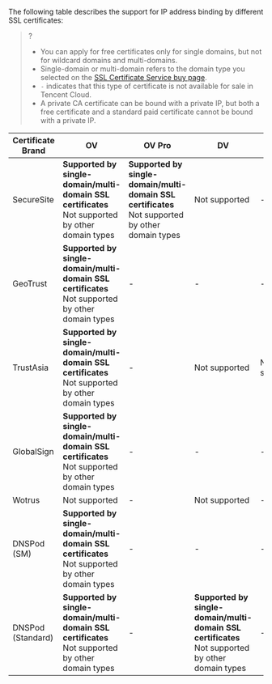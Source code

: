The following table describes the support for IP address binding by different SSL certificates:
>?
>- You can apply for free certificates only for single domains, but not for wildcard domains and multi-domains.
>- Single-domain or multi-domain refers to the domain type you selected on the [SSL Certificate Service buy page](https://buy.cloud.tencent.com/ssl?fromSource=ssl).
>- `-` indicates that this type of certificate is not available for sale in Tencent Cloud.
>- A private CA certificate can be bound with a private IP, but both a free certificate and a standard paid certificate cannot be bound with a private IP.

<table>
<thead>
  <tr>
    <th>Certificate Brand</th>
    <th>OV</th>
    <th>OV Pro</th>
    <th>DV</th>
    <th>Free DV</th>
    <th>EV</th>
    <th>EV Pro</th>
  </tr>
</thead>
<tbody>
  <tr>
    <td>SecureSite</td>
    <td><b>Supported by single-domain/multi-domain SSL certificates</b><br>Not supported by other domain types</td>
    <td><b>Supported by single-domain/multi-domain SSL certificates</b><br>Not supported by other domain types</td>
    <td>Not supported</td>
    <td>-</td>
    <td>Not supported</td>
    <td>Not supported</td>
  </tr>
  <tr>
    <td>GeoTrust</td>
    <td><b>Supported by single-domain/multi-domain SSL certificates</b><br>Not supported by other domain types</td>
    <td>-</td>
    <td>-</td>
    <td>-</td>
    <td>Not supported</td>
    <td>-</td>
  </tr>
  <tr>
    <td>TrustAsia</td>
    <td><b>Supported by single-domain/multi-domain SSL certificates</b><br>Not supported by other domain types</td>
    <td>-</td>
    <td>Not supported</td>
    <td>Not supported</td>
    <td>Not supported</td>
    <td>-</td>
  </tr>
  <tr>
    <td>GlobalSign</td>
    <td><b>Supported by single-domain/multi-domain SSL certificates</b><br>Not supported by other domain types</td>
    <td>-</td>
    <td>-</td>
    <td>-</td>
    <td>Not supported</td>
    <td>-</td>
  </tr>
  <tr>
    <td>Wotrus</td>
    <td>Not supported</td>
    <td>-</td>
    <td>Not supported</td>
    <td>-</td>
    <td>Not supported</td>
    <td>-</td>
  </tr>
  <tr>
    <td>DNSPod (SM) </td>
    <td><b>Supported by single-domain/multi-domain SSL certificates</b><br>Not supported by other domain types</td>
    <td>-</td>
    <td>-</td>
    <td>-</td>
    <td><b>Supported by single-domain/multi-domain SSL certificates</b><br>Not supported by other domain types</td>
    <td>-</td>
  </tr>
	  <tr>
    <td>DNSPod (Standard) </td>
    <td><b>Supported by single-domain/multi-domain SSL certificates</b><br>Not supported by other domain types</td>
    <td>-</td>
    <td><b>Supported by single-domain/multi-domain SSL certificates</b><br>Not supported by other domain types</td>
    <td>-</td>
    <td><b>Unsupported</td>
    <td>-</td>
  </tr>
</tbody>
</table>
